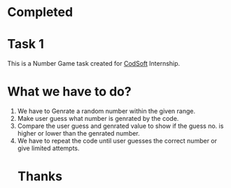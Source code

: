 # Completed
# Task 1
This is a Number Game task created for [CodSoft](https://www.codsoft.in) Internship.
# What we have to do?
1. We have to Genrate a random number within the given range.
2. Make user guess what number is genrated by the code.
3. Compare the user guess and genrated value to show if the guess no. is higher or lower than the genrated number.
4. We have to repeat the code until user guesses the correct number or give limited attempts.
   #                                  Thanks
                                    
